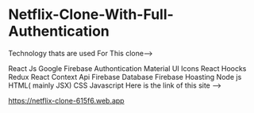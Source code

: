 # Netflix-Clone-With-Full-Authentication

Technology thats are used For This clone-->

React Js
Google Firebase Authontication
Material UI Icons
React Hoocks
Redux
React Context Api
Firebase Database
Firebase Hoasting
Node js
HTML( mainly JSX)
CSS
Javascript Here is the link of this site -->

https://netflix-clone-615f6.web.app
